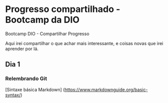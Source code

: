 # Progresso compartilhado - Bootcamp da DIO 
Bootcamp DIO - Compartilhar Progresso

Aqui irei compartilhar o que achar mais interessante, e coisas novas que irei aprender por lá.

## Dia 1 
### Relembrando Git 
[Sintaxe básica Markdown] (https://www.markdownguide.org/basic-syntax/)

